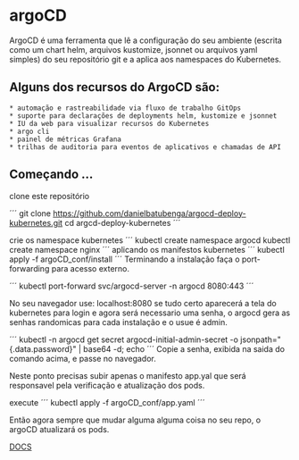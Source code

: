 # argoCD

ArgoCD é uma ferramenta que lê a configuração do seu ambiente (escrita como um chart helm, arquivos kustomize, 
jsonnet ou arquivos yaml simples) do seu repositório git e a aplica aos namespaces do Kubernetes.

## Alguns dos recursos do ArgoCD são:

    * automação e rastreabilidade via fluxo de trabalho GitOps
    * suporte para declarações de deployments helm, kustomize e jsonnet
    * IU da web para visualizar recursos do Kubernetes
    * argo cli
    * painel de métricas Grafana
    * trilhas de auditoria para eventos de aplicativos e chamadas de API

## Começando ...

clone este repositório

´´´
git clone https://github.com/danielbatubenga/argocd-deploy-kubernetes.git
cd argcd-deploy-kubernetes
´´´

crie os namespace kubernetes
´´´
kubectl create namespace argocd
kubectl create namespace nginx
´´´
aplicando os manifestos kubernetes
´´´
kubectl apply -f argoCD_conf/install
´´´
Terminando a instalação faça o port-forwarding para acesso externo.

´´´
kubectl port-forward svc/argocd-server -n argocd 8080:443
´´´

No seu navegador use: localhost:8080 se tudo certo aparecerá a tela do kubernetes para login e agora
será necessario uma senha, o argocd gera as senhas randomicas para cada instalação e o usue é admin.

´´´
kubectl -n argocd get secret argocd-initial-admin-secret -o jsonpath="{.data.password}" | base64 -d; echo
´´´
Copie a senha, exibida na saida do comando acima, e passe no navegador.

Neste ponto precisas subir apenas o manifesto app.yal que será responsavel pela verificação e atualização
dos pods.

execute 
´´´
kubectl apply -f argoCD_conf/app.yaml
´´´

Então agora sempre que mudar alguma alguma coisa no seu repo, o argoCD atualizará os pods.


[DOCS](https://argo-cd.readthedocs.io/en/stable/getting_started/)



